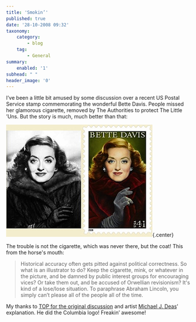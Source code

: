 ```yaml
---
title: 'Smokin’'
published: true
date: '28-10-2008 09:32'
taxonomy:
    category:
        - blog
    tag:
        - General
summary:
    enabled: '1'
subhead: " "
header_image: '0'
---
```


I’ve been a little bit amused by some discussion over a recent US Postal Service stamp commemorating the wonderful Bette Davis. People missed her glamorous cigarette, removed by The Authorities to protect The Little ’Uns. But the story is much, much better than that:

![Photo of Bette Davis alongside stamp based on the photo with the cigarette airbrushed out](daviscombined.jpg){.center}

The trouble is not the cigarette, which was never there, but the coat! This from the horse's mouth:

> Historical accuracy often gets pitted against political correctness. So what is an illustrator to do? Keep the cigarette, mink, or whatever in the picture, and be damned by public interest groups for encouraging vices? Or take them out, and be accused of Orwellian revisionism? It's kind of a lose/lose situation. To paraphrase Abraham Lincoln, you simply can’t please all of the people all of the time.

My thanks to [TOP for the original discussion](https://theonlinephotographer.typepad.com/the_online_photographer/2008/10/thank-you-for-s.html) and artist [Michael J. Deas](https://theonlinephotographer.typepad.com/the_online_photographer/2008/10/what-is-an-illu.html)’ explanation. He did the Columbia logo! Freakin’ awesome!
